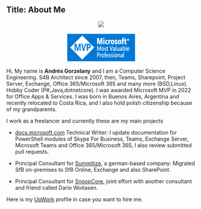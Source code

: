 Title: About Me
---
<p align="center">
  <img src="https://pbs.twimg.com/profile_images/913783700600565762/UztLlflB_400x400.jpg">
  
  <p></p><p></p><p></p><p></p><p></p><p></p>
  <p align="center"><img src="images/MVP_Badge_Horizontal_Preferred_Blue3005_RGB.png"></p>
  <p></p><p></p><p></p><p></p><p></p><p></p>
</p>

Hi, My name is **Andrés Gorzelany** and I am a Computer Science Engineering. S4B Architect since 2007, then, Teams, Sharepoint, Project Server, Exchange, Office 365/Microsoft 365 and many more (BSD,Linux). Hobby Coder (P#,Java,dotnetcore).
I was awarded Microsoft MVP in 2022 for Office Apps & Services.
I was born in Buenos Aires, Argentina and recently relocated to Costa Rica, and I also hold polish citizenship because of my grandparents.

I work as a freelancer and currently these are my main projects

- [docs.microsoft.com](https://docs.microsoft.com) Technical Writer: I update documentation for PowerShell modules of Skype For Business, Teams, Exchange Server, Microsoft Teams and Office 365/Microsoft 365, I also review submitted pull requests.

- Principal Consultant for [Summitize](https://www.summitize.com/), a german-based company: Migrated SfB on-premises to SfB Online, Exchange and also SharePoint.

- Principal Consultant for [SnoopCore](https://twitter.com/snoopcore_com), joint effort with another consultant and friend called Dario Woitasen.

Here is my [UpWork](https://www.upwork.com/freelancers/~011cc64d5be293f1b4) profile in case you want to hire me.
